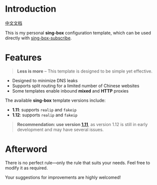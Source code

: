 # Introduction
[中文文档](https://github.com/Fdulo/Sing-Box-config_template/blob/main/README_ZH-CN.md)

This is my personal **sing-box** configuration template, which can be used directly with [sing-box-subscribe](https://github.com/Toperlock/sing-box-subscribe).

# Features

> **Less is more** – This template is designed to be simple yet effective.

- Designed to minimize DNS leaks
- Supports split routing for a limited number of Chinese websites
- Some templates enable inbound **mixed** and **HTTP** proxies

The available **sing-box** template versions include:
- **1.11**: supports `realip` and `fakeip`
- **1.12**: supports `realip` and `fakeip`  

>**Recommendation: use version [1.11](https://github.com/Fdulo/Sing-Box-config_template/blob/main/config_template/1.11_new/11fakeQ.json)**, as version 1.12 is still in early development and may have several issues.

# Afterword

There is no perfect rule—only the rule that suits your needs. Feel free to modify it as required.

Your suggestions for improvements are highly welcomed!
